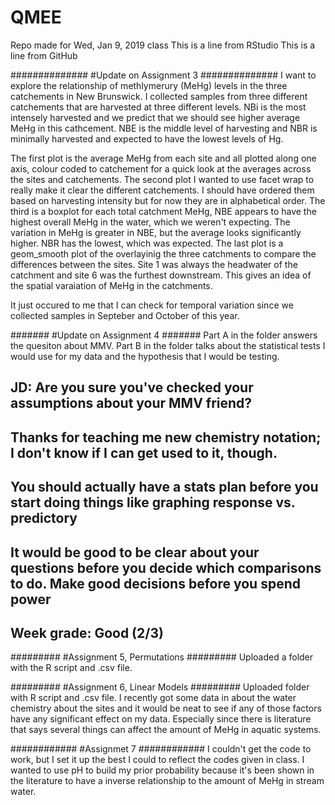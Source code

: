 # QMEE
Repo made for Wed, Jan 9, 2019 class
This is a line from RStudio
This is a line from GitHub

##############
#Update on Assignment 3
##############
I want to explore the relationship of methlymerury (MeHg) levels in the three catchements in New Brunswick. I collected samples from three different catchements that are harvested at three different levels.
NBi is the most intensely harvested and we predict that we should see higher average MeHg in this cathcement. 
NBE is the middle level of harvesting and NBR is minimally harvested and expected to have the lowest levels of Hg.

The first plot is the average MeHg from each site and all plotted along one axis, colour coded to catchement for a quick look at the averages across the sites and catchements. 
The second plot I wanted to use facet wrap to really make it clear the different catchements. I should have ordered them based on harvesting intensity but for now they are in alphabetical order. 
The third is a boxplot for each total catchment MeHg, NBE appears to have the highest overall MeHg in the water, which we weren't expecting. The variation in MeHg is greater in NBE, but the average looks significantly higher. NBR has the lowest, which was expected. 
The last plot is a geom_smooth plot of the overlayinig the three catchments to compare the differences between the sites. Site 1 was always the headwater of the catchment and site 6 was the furthest downstream. This gives an idea of the spatial varaiation of MeHg in the catchments. 

It just occured to me that I can check for temporal variation since we collected samples in Septeber and October of this year. 

#######
#Update on Assignment 4
#######
Part A in the folder answers the quesiton about MMV.
Part B in the folder talks about the statistical tests I would use for my data and the hypothesis that I would be testing. 

## JD: Are you sure you've checked your assumptions about your MMV friend?

## Thanks for teaching me new chemistry notation; I don't know if I can get used to it, though.

## You should actually have a stats plan before you start doing things like graphing response vs. predictory

## It would be good to be clear about your questions before you decide which comparisons to do. Make good decisions before you spend power

## Week grade: Good (2/3)

#########
#Assignment 5, Permutations
#########
Uploaded a folder with the R script and .csv file.

#########
#Assignment 6, Linear Models
#########
Uploaded folder with R script and .csv file. I recently got some data in about the water chemistry about the sites and it
would be neat to see if any of those factors have any significant effect on my data. Especially since there is literature that says
several things can affect the amount of MeHg in aquatic systems. 

############
#Assignmet 7
############
I couldn't get the code to work, but I set it up the best I could to reflect the codes given in class. 
I wanted to use pH to build my prior probability because it's been shown in the literature to have a inverse relationship to the amount of MeHg in stream water.
